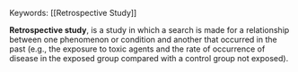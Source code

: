 Keywords: [[Retrospective Study]]

  **Retrospective study**, is a study in which a search is made for a relationship between one phenomenon or condition and another that occurred in the past (e.g., the exposure to toxic agents and the rate of occurrence of disease in the exposed group compared with a control group not exposed).